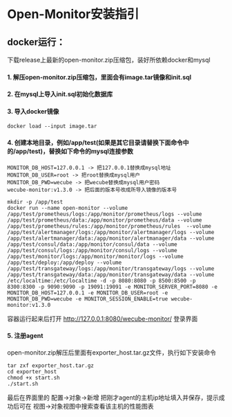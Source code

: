# Open-Monitor安装指引

## docker运行：

下载release上最新的open-monitor.zip压缩包，装好所依赖docker和mysql
#### 1. 解压open-monitor.zip压缩包，里面会有image.tar镜像和init.sql
#### 2. 在mysql上导入init.sql初始化数据库
#### 3. 导入docker镜像
```
docker load --input image.tar
```
#### 4. 创建本地目录，例如/app/test(如果是其它目录请替换下面命令中的/app/test)，替换如下命令的mysql连接参数
```
MONITOR_DB_HOST=127.0.0.1 -> 把127.0.0.1替换成mysql地址
MONITOR_DB_USER=root -> 把root替换成mysql用户
MONITOR_DB_PWD=wecube -> 把wecube替换成mysql用户密码
wecube-monitor:v1.3.0 -> 把后面的版本号改成所导入镜像的版本号
```
```
mkdir -p /app/test
docker run --name open-monitor --volume /app/test/prometheus/logs:/app/monitor/prometheus/logs --volume /app/test/prometheus/data:/app/monitor/prometheus/data --volume /app/test/prometheus/rules:/app/monitor/prometheus/rules  --volume /app/test/alertmanager/logs:/app/monitor/alertmanager/logs --volume /app/test/alertmanager/data:/app/monitor/alertmanager/data --volume /app/test/consul/data:/app/monitor/consul/data --volume /app/test/consul/logs:/app/monitor/consul/logs --volume /app/test/monitor/logs:/app/monitor/monitor/logs --volume /app/test/deploy:/app/deploy --volume /app/test/transgateway/logs:/app/monitor/transgateway/logs --volume /app/test/transgateway/data:/app/monitor/transgateway/data --volume /etc/localtime:/etc/localtime -d -p 8080:8080 -p 8500:8500 -p 8300:8300 -p 9090:9090 -p 19091:19091 -e MONITOR_SERVER_PORT=8080 -e MONITOR_DB_HOST=127.0.0.1 -e MONITOR_DB_USER=root -e MONITOR_DB_PWD=wecube -e MONITOR_SESSION_ENABLE=true wecube-monitor:v1.3.0
```
容器运行起来后打开 http://127.0.0.1:8080/wecube-monitor/ 登录界面

#### 5. 注册agent
open-monitor.zip解压后里面有exporter_host.tar.gz文件，执行如下安装命令
```
tar zxf exporter_host.tar.gz
cd exporter_host
chmod +x start.sh
./start.sh
```
最后在界面里的 配置->对象->新增 把刚才agent的主机ip地址填入并保存，提示成功后可在 视图->对象视图中搜索查看该主机的性能图表
